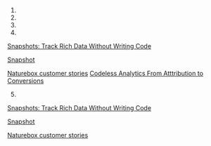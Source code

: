
1. 
2. 
3. 
4.
[Snapshots: Track Rich Data Without Writing Code](https://heapanalytics.com/blog/company/snapshots-track-rich-data-without-writing-code)

[Snapshot](https://docs.heapanalytics.com/docs/snapshots)

[Naturebox customer stories](https://heapanalytics.com/customer-stories/naturebox)
[Codeless Analytics From Atttribution to Conversions](http://marketing.heapanalytics.com/ecommerce/shopify)

5. 

[Snapshots: Track Rich Data Without Writing Code](https://heapanalytics.com/blog/company/snapshots-track-rich-data-without-writing-code)

[Snapshot](https://docs.heapanalytics.com/docs/snapshots)

[Naturebox customer stories](https://heapanalytics.com/customer-stories/naturebox)
